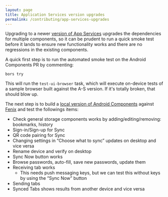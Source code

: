 ```yaml
---
layout: page
title: Application Services version upgrades
permalink: /contributing/app-services-upgrades
---
```


Upgrading to a newer [version of App Services][as_version] upgrades the dependencies for multiple components, so it can be prudent to run a quick smoke test before it lands to ensure new functionality works and there are no regressions in the existing components.

A quick first step is to run the automated smoke test on the Android Components PR by commenting:

```
bors try
```

This will run the `test-ui-browser` task, which will execute on-device tests of a sample browser built against the A-S version. If it's totally broken, that should blow up.

The next step is to build a [local version of Android Components][local_build] against [Fenix][fenix] and test the followings items:
 - Check general storage components works by adding/editing/removing: bookmarks, history
 - Sign-in/Sign-up for Sync
 - QR code pairing for Sync
 - Changing settings in “Choose what to sync” updates on desktop and vice versa
 - Rename device and verify on desktop
 - Sync Now button works
 - Browse passwords, auto-fill, save new passwords, update them
 - Receiving tab works
   - This needs push messaging keys, but we can test this without keys by using the “Sync Now” button
 - Sending tabs
 - Synced Tabs shows results from another device and vice versa

[as_version]: https://github.com/mozilla-mobile/android-components/blob/master/buildSrc/src/main/java/Dependencies.kt#L33
[local_build]: /contributing/testing-components-inside-app
[fenix]: https://github.com/mozilla-mobile/fenix
